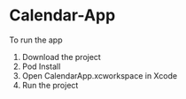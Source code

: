# Calendar-App

To run the app

1. Download the project
2. Pod Install
3. Open CalendarApp.xcworkspace in Xcode
4. Run the project






